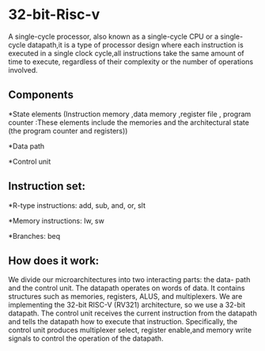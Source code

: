 # 32-bit-Risc-v
A single-cycle processor, also known as a single-cycle CPU or a single-cycle datapath,it is a type of processor design where each instruction is executed in a single clock cycle,all instructions take the same amount of time to execute, regardless of their complexity or the number of operations involved.

## Components 

*State elements (Instruction memory ,data memory ,register file , program counter :These elements include the memories and the architectural state (the program counter and registers))

*Data path 

*Control unit


## Instruction set: 

*R-type instructions: add, sub, and, or, slt

*Memory instructions: Iw, sw

*Branches: beq


## How does it work: 

We divide our microarchitectures into two interacting parts: the data- path and the control unit. The datapath operates on words of data. It contains structures such as memories, registers, ALUS, and multiplexers. We are implementing the 32-bit RISC-V (RV321) architecture, so we use a 32-bit datapath. The control unit receives the current instruction from the datapath and tells the datapath how to execute that instruction.
Specifically, the control unit produces multiplexer select, register enable,and memory write signals to control the operation of the datapath.
